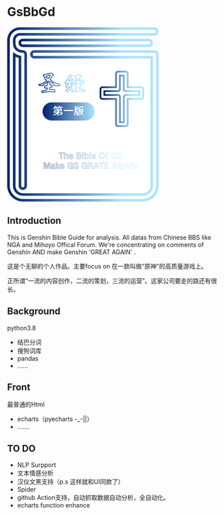 # GsBbGd
![image](https://raw.githubusercontent.com/jpysina/GsBbGd/main/%E8%B5%84%E6%BA%90%203.svg)
## Introduction
This is Genshin Bible Guide for analysis. All datas from Chinese BBS like NGA and Mihoyo Offical Forum. We're concentrating on comments of Genshin AND make Genshin 'GREAT AGAIN' .
  
这是个无聊的个人作品。主要focus on 在一款叫做“原神”的高质量游戏上。  

正所谓“一流的内容创作，二流的策划，三流的运营”。这家公司要走的路还有很长。
  
## Background
  
python3.8
  - 结巴分词
  - 搜狗词库
  - pandas
  - ......
## Front  
最普通的Html
  - echarts（pyecharts -_-||）
  - .......
## TO DO
  - NLP Surpport
  - 文本情感分析
  - 汉仪文黑支持（p.s 这样就和UI同款了）
  - Spider
  - github Action支持，自动抓取数据自动分析，全自动化。
  - echarts function enhance
